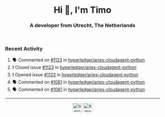 <h1 align="center">Hi 👋, I'm Timo</h1>
<h3 align="center">A developer from Utrecht, The Netherlands</h3>
<br/>
<!-- https://github.com/rahuldkjain/github-profile-readme-generator --!>

<!--  <p align="left"><img src="https://github-readme-stats.vercel.app/api?username=timoglastra&show_icons=true&count_private=true&" alt="timoglastra" /></p> --!>

<!--
Github language stats
<p align="left"><img src="https://github-readme-stats.vercel.app/api/top-langs/?username=timoglastra&layout=compact" alt="timoglastra" /><p>
-->

<!-- Codestats language stats -->
<!-- <p align="left"><img src="https://codestats-readme.vercel.app/api/top-langs/?username=timoglastra&layout=compact&language_count=12" alt="timoglastra" /><p>    --!>
  
<h3>Recent Activity</h3>

<!--START_SECTION:activity-->
1. 🗣 Commented on [#1123](https://github.com/hyperledger/aries-cloudagent-python/issues/1123) in [hyperledger/aries-cloudagent-python](https://github.com/hyperledger/aries-cloudagent-python)
2. ❗️ Closed issue [#1123](https://github.com/hyperledger/aries-cloudagent-python/issues/1123) in [hyperledger/aries-cloudagent-python](https://github.com/hyperledger/aries-cloudagent-python)
3. ❗️ Opened issue [#1123](https://github.com/hyperledger/aries-cloudagent-python/issues/1123) in [hyperledger/aries-cloudagent-python](https://github.com/hyperledger/aries-cloudagent-python)
4. 🗣 Commented on [#1061](https://github.com/hyperledger/aries-cloudagent-python/issues/1061) in [hyperledger/aries-cloudagent-python](https://github.com/hyperledger/aries-cloudagent-python)
5. 🗣 Commented on [#1061](https://github.com/hyperledger/aries-cloudagent-python/issues/1061) in [hyperledger/aries-cloudagent-python](https://github.com/hyperledger/aries-cloudagent-python)
<!--END_SECTION:activity-->

---

<p align="center">
<a href="https://twitter.com/timoglastra" target="blank"><img align="center" src="https://cdn.jsdelivr.net/npm/simple-icons@3.0.1/icons/twitter.svg" alt="timoglastra" height="30" width="30" /></a>
<a href="https://linkedin.com/in/timoglastra" target="blank"><img align="center" src="https://cdn.jsdelivr.net/npm/simple-icons@3.0.1/icons/linkedin.svg" alt="timoglastra" height="30" width="30" /></a>
</p>



